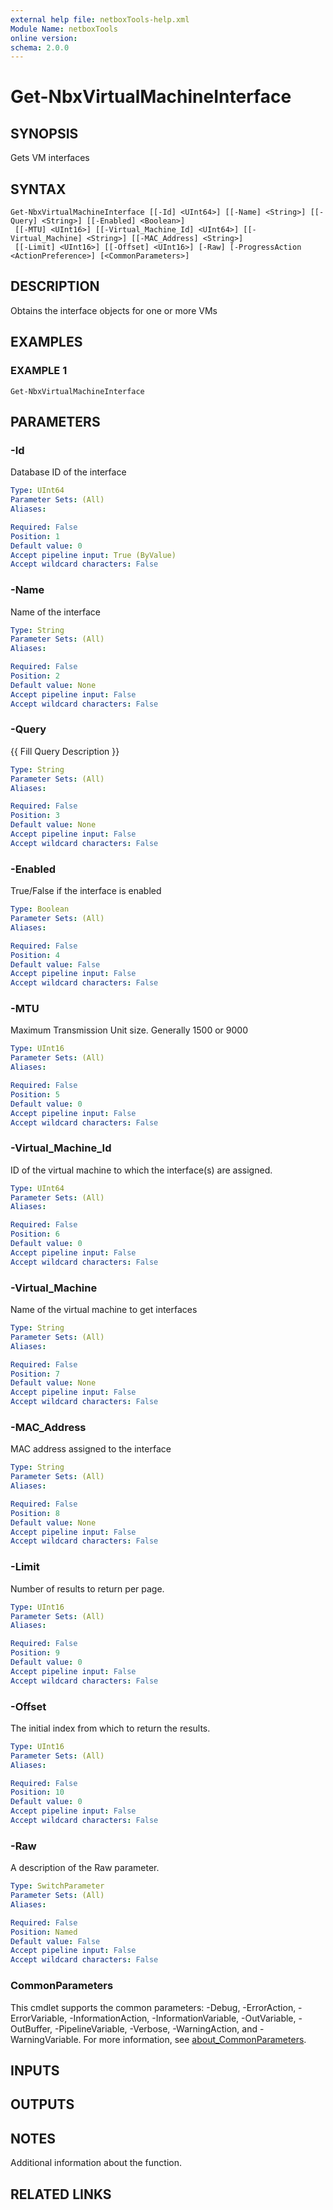 ```yaml
---
external help file: netboxTools-help.xml
Module Name: netboxTools
online version:
schema: 2.0.0
---
```


# Get-NbxVirtualMachineInterface

## SYNOPSIS
Gets VM interfaces

## SYNTAX

```
Get-NbxVirtualMachineInterface [[-Id] <UInt64>] [[-Name] <String>] [[-Query] <String>] [[-Enabled] <Boolean>]
 [[-MTU] <UInt16>] [[-Virtual_Machine_Id] <UInt64>] [[-Virtual_Machine] <String>] [[-MAC_Address] <String>]
 [[-Limit] <UInt16>] [[-Offset] <UInt16>] [-Raw] [-ProgressAction <ActionPreference>] [<CommonParameters>]
```

## DESCRIPTION
Obtains the interface objects for one or more VMs

## EXAMPLES

### EXAMPLE 1
```
Get-NbxVirtualMachineInterface
```

## PARAMETERS

### -Id
Database ID of the interface

```yaml
Type: UInt64
Parameter Sets: (All)
Aliases:

Required: False
Position: 1
Default value: 0
Accept pipeline input: True (ByValue)
Accept wildcard characters: False
```

### -Name
Name of the interface

```yaml
Type: String
Parameter Sets: (All)
Aliases:

Required: False
Position: 2
Default value: None
Accept pipeline input: False
Accept wildcard characters: False
```

### -Query
{{ Fill Query Description }}

```yaml
Type: String
Parameter Sets: (All)
Aliases:

Required: False
Position: 3
Default value: None
Accept pipeline input: False
Accept wildcard characters: False
```

### -Enabled
True/False if the interface is enabled

```yaml
Type: Boolean
Parameter Sets: (All)
Aliases:

Required: False
Position: 4
Default value: False
Accept pipeline input: False
Accept wildcard characters: False
```

### -MTU
Maximum Transmission Unit size.
Generally 1500 or 9000

```yaml
Type: UInt16
Parameter Sets: (All)
Aliases:

Required: False
Position: 5
Default value: 0
Accept pipeline input: False
Accept wildcard characters: False
```

### -Virtual_Machine_Id
ID of the virtual machine to which the interface(s) are assigned.

```yaml
Type: UInt64
Parameter Sets: (All)
Aliases:

Required: False
Position: 6
Default value: 0
Accept pipeline input: False
Accept wildcard characters: False
```

### -Virtual_Machine
Name of the virtual machine to get interfaces

```yaml
Type: String
Parameter Sets: (All)
Aliases:

Required: False
Position: 7
Default value: None
Accept pipeline input: False
Accept wildcard characters: False
```

### -MAC_Address
MAC address assigned to the interface

```yaml
Type: String
Parameter Sets: (All)
Aliases:

Required: False
Position: 8
Default value: None
Accept pipeline input: False
Accept wildcard characters: False
```

### -Limit
Number of results to return per page.

```yaml
Type: UInt16
Parameter Sets: (All)
Aliases:

Required: False
Position: 9
Default value: 0
Accept pipeline input: False
Accept wildcard characters: False
```

### -Offset
The initial index from which to return the results.

```yaml
Type: UInt16
Parameter Sets: (All)
Aliases:

Required: False
Position: 10
Default value: 0
Accept pipeline input: False
Accept wildcard characters: False
```

### -Raw
A description of the Raw parameter.

```yaml
Type: SwitchParameter
Parameter Sets: (All)
Aliases:

Required: False
Position: Named
Default value: False
Accept pipeline input: False
Accept wildcard characters: False
```



### CommonParameters
This cmdlet supports the common parameters: -Debug, -ErrorAction, -ErrorVariable, -InformationAction, -InformationVariable, -OutVariable, -OutBuffer, -PipelineVariable, -Verbose, -WarningAction, and -WarningVariable. For more information, see [about_CommonParameters](http://go.microsoft.com/fwlink/?LinkID=113216).

## INPUTS

## OUTPUTS

## NOTES
Additional information about the function.

## RELATED LINKS
